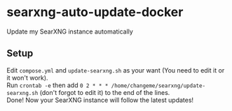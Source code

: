 # searxng-auto-update-docker
Update my SearXNG instance automatically
## Setup
Edit `compose.yml` and `update-searxng.sh` as your want (You need to edit it or it won't work).  
Run `crontab -e` then add `0 2 * * * /home/changeme/searxng/update-searxng.sh` (don't forgot to edit it) to the end of the lines.  
Done! Now your SearXNG instance will follow the latest updates!
